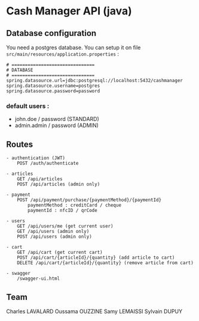 
# Cash Manager API (java)


## Database configuration

You need a postgres database. You can setup it on file `src/main/resources/application.properties` :

```
# ===============================
# DATABASE
# ===============================
spring.datasource.url=jdbc:postgresql://localhost:5432/cashmanager
spring.datasource.username=postgres
spring.datasource.password=password
```

### default users :
* john.doe / password (STANDARD)
* admin.admin / password (ADMIN)

## Routes

```
- authentication (JWT)
    POST /auth/authenticate

- articles
    GET /api/articles
    POST /api/articles (admin only)

- payment
    POST /api/payment/purchase/{paymentMethod}/{paymentId}
        paymentMethod : creditCard / cheque
        paymentId : nfcID / qrCode

- users
    GET /api/users/me (get current user)
    GET /api/users (admin only)
    POST /api/users (admin only)

- cart
    GET /api/cart (get current cart)
    POST /api/cart/{articleId}/{quantity} (add article to cart)
    DELETE /api/cart/{articleId}/{quantity} (remove article from cart)

- swagger
    /swagger-ui.html
```

## Team

Charles LAVALARD
Oussama OUZZINE
Samy LEMAISSI
Sylvain DUPUY